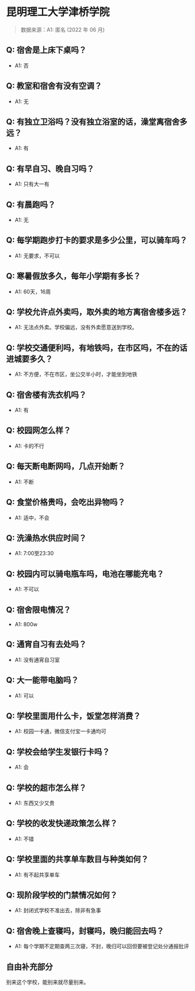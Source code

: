 # 昆明理工大学津桥学院

> 数据来源：A1: 匿名 (2022 年 06 月)

## Q: 宿舍是上床下桌吗？

- A1: 否

## Q: 教室和宿舍有没有空调？

- A1: 无

## Q: 有独立卫浴吗？没有独立浴室的话，澡堂离宿舍多远？

- A1: 有

## Q: 有早自习、晚自习吗？

- A1: 只有大一有

## Q: 有晨跑吗？

- A1: 无

## Q: 每学期跑步打卡的要求是多少公里，可以骑车吗？

- A1: 无要求，不可以

## Q: 寒暑假放多久，每年小学期有多长？

- A1: 60天，16周

## Q: 学校允许点外卖吗，取外卖的地方离宿舍楼多远？

- A1: 无法点外卖。学校偏远，没有外卖愿意送到学校。

## Q: 学校交通便利吗，有地铁吗，在市区吗，不在的话进城要多久？

- A1: 不方便，不在市区，坐公交半小时，才能坐到地铁

## Q: 宿舍楼有洗衣机吗？

- A1: 有

## Q: 校园网怎么样？

- A1: 卡的不行

## Q: 每天断电断网吗，几点开始断？

- A1: 不断

## Q: 食堂价格贵吗，会吃出异物吗？

- A1: 适中，不会

## Q: 洗澡热水供应时间？

- A1: 7:00至23:30

## Q: 校园内可以骑电瓶车吗，电池在哪能充电？

- A1: 不可以

## Q: 宿舍限电情况？

- A1: 800w

## Q: 通宵自习有去处吗？

- A1: 没有通宵自习室

## Q: 大一能带电脑吗？

- A1: 可以

## Q: 学校里面用什么卡，饭堂怎样消费？

- A1: 校园一卡通，微信支付宝一卡通均可

## Q: 学校会给学生发银行卡吗？

- A1: 会

## Q: 学校的超市怎么样？

- A1: 东西又少又贵

## Q: 学校的收发快递政策怎么样？

- A1: 不错

## Q: 学校里面的共享单车数目与种类如何？

- A1: 有不起共享单车

## Q: 现阶段学校的门禁情况如何？

- A1: 封闭式学校不准出去，除非有急事

## Q: 宿舍晚上查寝吗，封寝吗，晚归能回去吗？

- A1: 每个学期不定期查两三次寝，不封，晚归可以回但要被登记处分通报批评

## 自由补充部分

别来这个学校，能别来就尽量别来。